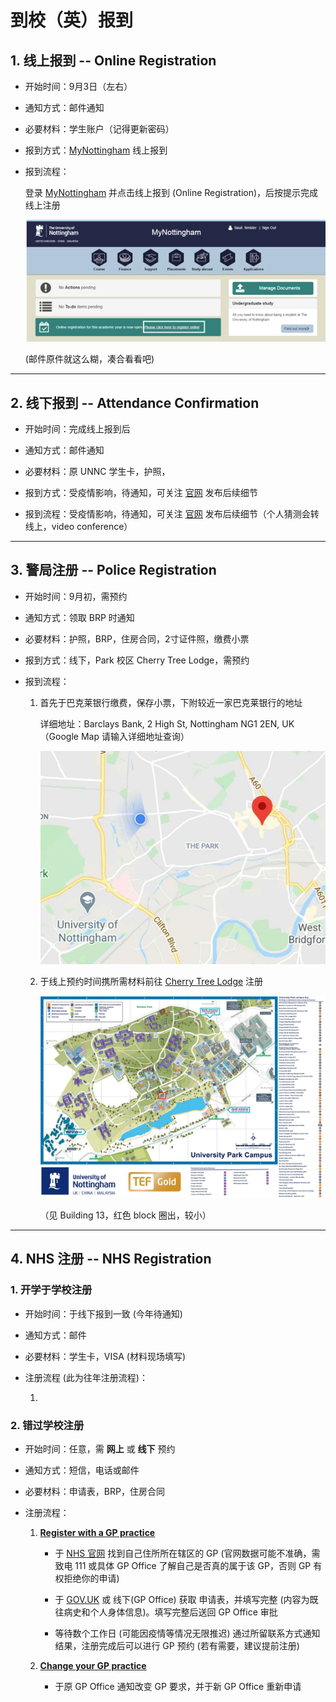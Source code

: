 <!-- 
Author:     Kejia Wu
Version:    1.2
Email:      kobenorriswu@gmail.com
-->

# 到校（英）报到

## 1. 线上报到 -- Online Registration

* 开始时间：9月3日（左右）

* 通知方式：邮件通知

* 必要材料：学生账户（记得更新密码）

* 报到方式：[MyNottingham](https://mynottingham.nottingham.ac.uk) 线上报到

* 报到流程：

    登录 [MyNottingham](https://mynottingham.nottingham.ac.uk) 并点击线上报到 (Online Registration)，后按提示完成线上注册

    ![avatar](../image/Chap01-Entry/registration/online-registration-process.png)

    (邮件原件就这么糊，凑合看看吧)

----

## 2. 线下报到 -- Attendance Confirmation

* 开始时间：完成线上报到后

* 通知方式：邮件通知

* 必要材料：原 UNNC 学生卡，护照，

* 报到方式：受疫情影响，待通知，可关注 [官网](https://www.nottingham.ac.uk/studentservices/servicedetails/registration/attendance-confirmation.aspx) 发布后续细节

* 报到流程：受疫情影响，待通知，可关注 [官网](https://www.nottingham.ac.uk/studentservices/servicedetails/registration/attendance-confirmation.aspx) 发布后续细节（个人猜测会转线上，video conference）

----

## 3. 警局注册 -- Police Registration

* 开始时间：9月初，需预约

* 通知方式：领取 BRP 时通知

* 必要材料：护照，BRP，住房合同，2寸证件照，缴费小票

* 报到方式：线下，Park 校区 Cherry Tree Lodge，需预约

* 报到流程：

    1. 首先于巴克莱银行缴费，保存小票，下附较近一家巴克莱银行的地址
    
        详细地址：Barclays Bank, 2 High St, Nottingham NG1 2EN, UK （Google Map 请输入详细地址查询）

        ![avatar](../image/Chap01-Entry/registration/barclays-bank-location.jpg)
    
    2. 于线上预约时间携所需材料前往 [Cherry Tree Lodge](https://www.nottingham.ac.uk/currentstudents/international-students/index.aspx) 注册

        ![avatar](../image/Chap01-Entry/registration/park-campus-map.jpg)

        （见 Building 13，红色 block 圈出，较小）

----

## 4. NHS 注册 -- NHS Registration

### 1. 开学于学校注册

* 开始时间：于线下报到一致 (今年待通知)

* 通知方式：邮件

* 必要材料：学生卡，VISA (材料现场填写)

* 注册流程 (此为往年注册流程)：

    1. 

### 2. 错过学校注册

* 开始时间：任意，需 **网上** 或 **线下** 预约

* 通知方式：短信，电话或邮件

* 必要材料：申请表，BRP，住房合同

* 注册流程：

    1. **[Register with a GP practice](https://www.nhs.uk/using-the-nhs/nhs-services/gps/how-to-register-with-a-gp-practice/)**

        * 于 [NHS 官网](https://www.nhs.uk/service-search/find-a-gp) 找到自己住所所在辖区的 GP (官网数据可能不准确，需致电 111 或具体 GP Office 了解自己是否真的属于该 GP，否则 GP 有权拒绝你的申请)

        * 于 [GOV.UK](https://www.gov.uk/government/publications/gms1) 或 线下(GP Office) 获取 申请表，并填写完整 (内容为既往病史和个人身体信息)。填写完整后送回 GP Office 审批

        * 等待数个工作日 (可能因疫情等情况无限推迟) 通过所留联系方式通知结果，注册完成后可以进行 GP 预约 (若有需要，建议提前注册)

    2. **[Change your GP practice](https://www.nhs.uk/using-the-nhs/nhs-services/gps/how-to-register-with-a-gp-practice/)**

        * 于原 GP Office 通知改变 GP 要求，并于新 GP Office 重新申请 